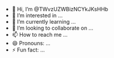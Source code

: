 - 👋 Hi, I’m @TWvzUZWBizNCYkJKsHHb
- 👀 I’m interested in ...
- 🌱 I’m currently learning ...
- 💞️ I’m looking to collaborate on ...
- 📫 How to reach me ...
- 😄 Pronouns: ...
- ⚡ Fun fact: ...

<!---
TWvzUZWBizNCYkJKsHHb/TWvzUZWBizNCYkJKsHHb is a ✨ special ✨ repository because its `README.md` (this file) appears on your GitHub profile.
You can click the Preview link to take a look at your changes.
--->
